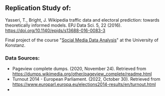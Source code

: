 ## Replication Study of:
Yasseri, T., Bright, J. Wikipedia traffic data and electoral prediction: towards theoretically informed models. EPJ Data Sci. 5, 22 (2016). https://doi.org/10.1140/epjds/s13688-016-0083-3

Final project of the course "[Social Media Data Analysis](https://github.com/dgarcia-eu/SocialMediaDataAnalysis)" at the University of Konstanz.

### Data Sources:
- Pageview complete dumps. (2020, November 24). Retrieved from https://dumps.wikimedia.org/other/pageview_complete/readme.html
- Turnout 2014 - European Parliament. (2022, October 30). Retrieved from https://www.europarl.europa.eu/elections2014-results/en/turnout.html 
- 


